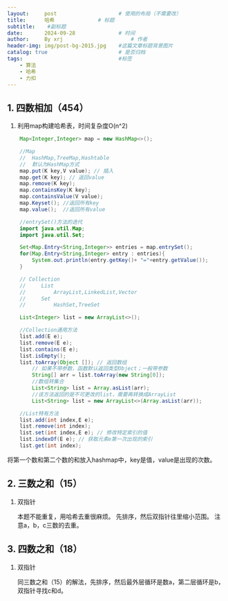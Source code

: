 ```yaml
---
layout:     post   				    # 使用的布局（不需要改）
title:      哈希				# 标题 
subtitle:    #副标题
date:       2024-09-28 				# 时间
author:     By xrj						# 作者
header-img: img/post-bg-2015.jpg 	#这篇文章标题背景图片
catalog: true 						# 是否归档
tags:								#标签
    - 算法
    - 哈希
    - 力扣
---
```


## 1. 四数相加（454）

1. 利用map构建哈希表，时间复杂度O(n^2)

```java
    Map<Integer,Integer> map = new HashMap<>();

    //Map
    //  HashMap,TreeMap,Hashtable
    //  默认为HashMap方式
    map.put(K key,V value); // 插入
    map.get(K key); // 返回value
    map.remove(K key);
    map.containsKey(K key);
    map.containsValue(V value);
    map.Keyset(); //返回所有key
    map.value();  //返回所有value

    //entrySet()方法的迭代
    import java.util.Map;
    import java.util.Set;

    Set<Map.Entry<String,Integer>> entries = map.entrySet();
    for(Map.Entry<String,Integer> entry : entries){
        System.out.println(entry.getKey()+ "="+entry.getValue());
    }
```

```java
    // Collection
    //     List
    //         ArrayList,LinkedList,Vector
    //     Set
    //         HashSet,TreeSet

    List<Integer> list = new ArrayList<>();

    //Collection通用方法
    list.add(E e);
    list.remove(E e);
    list.contains(E e);
    list.isEmpty();
    list.toArray(Object []); // 返回数组
        // 如果不带参数，函数默认返回类型Object；一般带参数
        String[] arr = list.toArray(new String[0]);
        //数组转集合
        List<String> list = Array.asList(arr); 
        //该方法返回的是不可更改的list，需要再转换成ArrayList
        List<String> list = new ArrayList<>(Array.asList(arr));

    //List特有方法
    list.add(int index,E e);
    list.remove(int index);
    list.set(int index,E e); // 修改特定索引的值
    list.indexOf(E e); // 获取元素e第一次出现的索引
    list.get(int index);
```

将第一个数和第二个数的和放入hashmap中，key是值，value是出现的次数。

## 2. 三数之和（15）

1. 双指针

    本题不能重复，用哈希去重很麻烦。
    先排序，然后双指针往里缩小范围。
    注意a，b，c三数的去重。

## 3. 四数之和（18）

1. 双指针

    同三数之和（15）的解法，先排序，然后最外层循环是数a，第二层循环是b，双指针寻找c和d。




